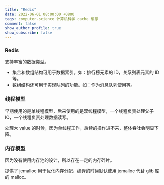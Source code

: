 ```yaml
---
title: "Redis"
date: 2022-06-01 08:00:00 +0800
tags: computer-science 计算机科学 cache 缓存
comment: false
show_author_profile: true
show_subscribe: false
---
```


### Redis

支持丰富的数据类型。

- 集合和数组结构可用于数据索引。如：排行榜元素的 ID，关系列表元素的 ID 等。
- 数组结构还可用于实现队列的功能。如：作为消息队列使用等。

### 线程模型

早期使用的是单线程模型，后来使用的是双线程模型，一个线程负责处理父子 IO，一个线程负责处理数据读写。

处理大 value 的时候，因为单线程工作，后续的操作进不来，整体吞吐会明显下降。

### 内存模型

因为没有使用内存池的设计，所以存在一定的内存碎片。

提供了 jemalloc 用于优化内存分配，编译的时候默认使用 jemalloc 代替 glib 库的 malloc。